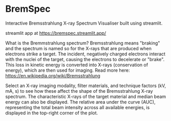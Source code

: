 # BremSpec
Interactive Bremsstrahlung X-ray Spectrum Visualiser built using streamlit.

streamlit app at https://bremspec.streamlit.app/

What is the Bremmstrahlung spectrum? Bremsstrahlung means "braking" and the spectrum is named so for the X-rays that are produced when electrons strike a target.
The incident, negatively charged electrons interact with the nuclei of the target, causing the electrons to decelerate or "brake". 
This loss in kinetic energy is converted into X-rays (conservation of energy), which are then used for imaging.
Read more here: https://en.wikipedia.org/wiki/Bremsstrahlung

Select an X-ray imaging modality, filter materials, and technique factors (kV, mA, s) to see how these affect the shape of the Bremsstrahlung X-ray spectrum.
The characteristic X-rays of the target material and median beam energy can also be displayed. 
The relative area under the curve (AUC), representing the total beam intensity across all available energies, is displayed in the top-right corner of the plot.
